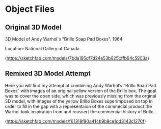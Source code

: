 # Object Files


## Original 3D Model 

3D Model of Andy Warhol's "Brillo Soap Pad Boxes". 1964

Location: National Gallery of Canada

(https://sketchfab.com/models/7bda195df7d24e53b625cffb94c5903a)


## Remixed 3D Model Attempt

Here you will find my attempt at combining Andy Warhol’s “Brillo Soap Pad Boxes” with images of an original yellow version of the Brillo box. The goal was to cover the open side, which was previously missing from the orginal 3D model, with images of the yellow Brillo Boxes superimposed on top in order to fill in the gap with a representaion of the commecial product the Warhol took inspiration from and reassert the commercial history of Brillo. 

(https://sketchfab.com/models/f61318f90a414b9b9ce1dd3143c1270f)
